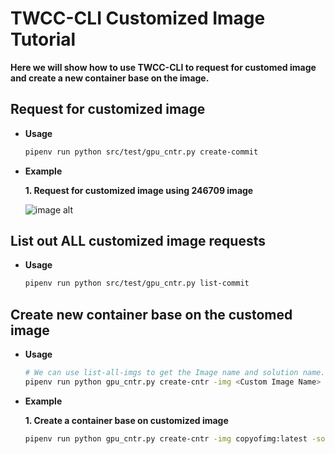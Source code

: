 # TWCC-CLI Customized Image Tutorial
**Here we will show how to use TWCC-CLI to request for customed image and create a new container base on the image.**


## Request for customized image
- **Usage**
    ```bash
    pipenv run python src/test/gpu_cntr.py create-commit
    ```

- **Example** 

    **1. Request for customized image using 246709 image** 
    
    ![image alt](https://snag.gy/MKEhTj.jpg)

## List out ALL customized image requests
- **Usage**
    ```bash
    pipenv run python src/test/gpu_cntr.py list-commit
    ```
    
## Create new container base on the customed image
- **Usage**
    ```bash
    # We can use list-all-imgs to get the Image name and solution name.
    pipenv run python gpu_cntr.py create-cntr -img <Custom Image Name> -sol <Solution Name>
    ```

- **Example** 

    **1. Create a container base on customized image** 
    ```bash
    pipenv run python gpu_cntr.py create-cntr -img copyofimg:latest -sol 自定義影像檔
    ```
